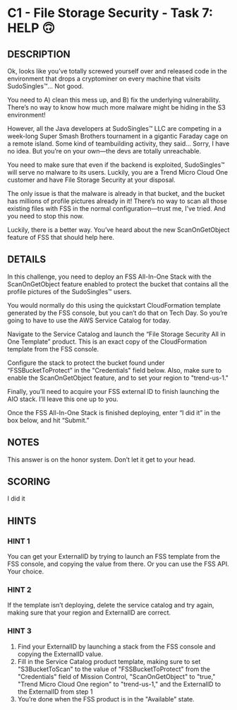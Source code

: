 # C1 - File Storage Security - Task 7: HELP 🙃

## DESCRIPTION

Ok, looks like you’ve totally screwed yourself over and released code in the environment that drops a cryptominer on every machine that visits SudoSingles™… Not good.

You need to A) clean this mess up, and B) fix the underlying vulnerability. There’s no way to know how much more malware might be hiding in the S3 environment!

However, all the Java developers at SudoSingles™ LLC are competing in a week-long Super Smash Brothers tournament in a gigantic Faraday cage on a remote island. Some kind of teambuilding activity, they said… Sorry, I have no idea. But you’re on your own—the devs are totally unreachable.

You need to make sure that even if the backend is exploited, SudoSingles™ will serve no malware to its users. Luckily, you are a Trend Micro Cloud One customer and have File Storage Security at your disposal.

The only issue is that the malware is already in that bucket, and the bucket has millions of profile pictures already in it! There’s no way to scan all those existing files with FSS in the normal configuration—trust me, I’ve tried. And you need to stop this now.

Luckily, there is a better way. You’ve heard about the new ScanOnGetObject feature of FSS that should help here.

## DETAILS

In this challenge, you need to deploy an FSS All-In-One Stack with the ScanOnGetObject feature enabled to protect the bucket that contains all the profile pictures of the SudoSingles™ users.


You would normally do this using the quickstart CloudFormation template generated by the FSS console, but you can’t do that on Tech Day. So you’re going to have to use the AWS Service Catalog for today.

Navigate to the Service Catalog and launch the “File Storage Security All in One Template” product. This is an exact copy of the CloudFormation template from the FSS console.

Configure the stack to protect the bucket found under “FSSBucketToProtect” in the "Credentials" field below. Also, make sure to enable the ScanOnGetObject feature, and to set your region to "trend-us-1."

Finally, you’ll need to acquire your FSS external ID to finish launching the AIO stack. I’ll leave this one up to you.

Once the FSS All-In-One Stack is finished deploying, enter “I did it” in the box below, and hit “Submit.”

## NOTES

This answer is on the honor system. Don’t let it get to your head.

## SCORING

I did it

## HINTS

### HINT 1

You can get your ExternalID by trying to launch an FSS template from the FSS console, and copying the value from there. Or you can use the FSS API. Your choice.

### HINT 2

If the template isn’t deploying, delete the service catalog and try again, making sure that your region and ExternalID are correct.

### HINT 3

1. Find your ExternalID by launching a stack from the FSS console and copying the ExternalID value.
2. Fill in the Service Catalog product template, making sure to set "S3BucketToScan" to the value of "FSSBucketToProtect" from the "Credentials" field of Mission Control, "ScanOnGetObject" to "true," "Trend Micro Cloud One region" to "trend-us-1," and the ExternalID to the ExternalID from step 1
3. You’re done when the FSS product is in the "Available" state.

